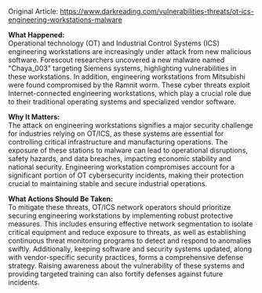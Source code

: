 Original Article: https://www.darkreading.com/vulnerabilities-threats/ot-ics-engineering-workstations-malware

**What Happened:**  
Operational technology (OT) and Industrial Control Systems (ICS) engineering workstations are increasingly under attack from new malicious software. Forescout researchers uncovered a new malware named "Chaya_003" targeting Siemens systems, highlighting vulnerabilities in these workstations. In addition, engineering workstations from Mitsubishi were found compromised by the Ramnit worm. These cyber threats exploit Internet-connected engineering workstations, which play a crucial role due to their traditional operating systems and specialized vendor software.

**Why It Matters:**  
The attack on engineering workstations signifies a major security challenge for industries relying on OT/ICS, as these systems are essential for controlling critical infrastructure and manufacturing operations. The exposure of these stations to malware can lead to operational disruptions, safety hazards, and data breaches, impacting economic stability and national security. Engineering workstation compromises account for a significant portion of OT cybersecurity incidents, making their protection crucial to maintaining stable and secure industrial operations.

**What Actions Should Be Taken:**  
To mitigate these threats, OT/ICS network operators should prioritize securing engineering workstations by implementing robust protective measures. This includes ensuring effective network segmentation to isolate critical equipment and reduce exposure to threats, as well as establishing continuous threat monitoring programs to detect and respond to anomalies swiftly. Additionally, keeping software and security systems updated, along with vendor-specific security practices, forms a comprehensive defense strategy. Raising awareness about the vulnerability of these systems and providing targeted training can also fortify defenses against future incidents.